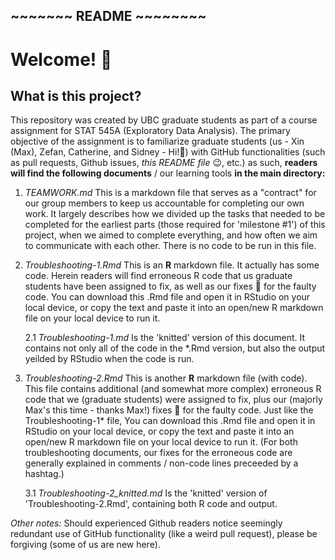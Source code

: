 ## ~~~~~~~ README ~~~~~~~~ 

# Welcome! 👋

## **What is this project?**

This repository was created by UBC graduate students as part of a course assignment for STAT 545A (Exploratory Data Analysis). The primary objective of the assignment is to familiarize graduate students (us - Xin (Max), Zefan, Catherine, and Sidney - Hi!🤗) with GitHub functionalities (such as pull requests, Github issues, _this README file_ 😉, etc.) as such, **readers will find the following documents** / our learning tools **in the main directory:**

1. _TEAMWORK.md_ 
This is a markdown file that serves as a "contract" for our group members to keep us accountable for completing our own work. It largely describes how we divided up the tasks that needed to be completed for the earliest parts (those required for 'milestone #1') of this project, when we aimed to complete everything, and how often we aim to communicate with each other. There is no code to be run in this file. 

2. _Troubleshooting-1.Rmd_ 
This is an **R** markdown file. It actually has some code. Herein readers will find erroneous R code that us graduate students have been assigned to fix, as well as our fixes 💅 for the faulty code. You can download this .Rmd file and open it in RStudio on your local device, or copy the text and paste it into an open/new R markdown file on your local device to run it.

    2.1 _Troubleshooting-1.md_ Is the 'knitted' version of this document. It contains not only all of the code in the *.Rmd version, but also the output yeilded by RStudio when the code is run.

3. _Troubleshooting-2.Rmd_ 
This is another **R** markdown file (with code). This file contains additional (and somewhat more complex) erroneous R code that we (graduate students) were assigned to fix, plus our (majorly Max's this time - thanks Max!) fixes 💅 for the faulty code. Just like the Troubleshooting-1* file, You can download this .Rmd file and open it in RStudio on your local device, or copy the text and paste it into an open/new R markdown file on your local device to run it. (For both troubleshooting documents, our fixes for the erroneous code are generally explained in comments / non-code lines preceeded by a hashtag.)

    3.1 _Troubleshooting-2_knitted.md_ Is the 'knitted' version of 'Troubleshooting-2.Rmd', containing both R code and output.

_Other notes:_ Should experienced Github readers notice seemingly redundant use of GitHub functionality (like a weird pull request), please be forgiving (some of us are new here). 
